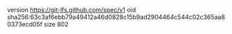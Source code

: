 version https://git-lfs.github.com/spec/v1
oid sha256:63c3af6ebb79a49412a46d0828c15b9ad2904464c544c02c365aa80373ecd05f
size 802
